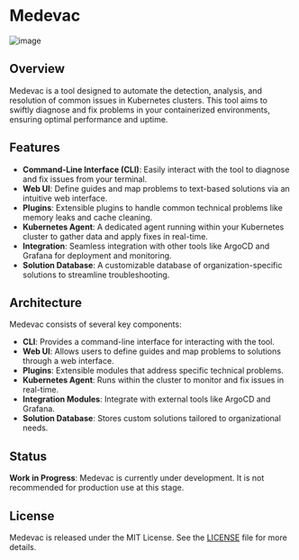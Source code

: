 # Medevac
![image](https://github.com/Medevac-Toolkit/medevac/assets/1908752/4d0ec5bd-d9fd-46b9-b0b3-15d05c48368f)
## Overview

Medevac is a tool designed to automate the detection, analysis, and resolution of common issues in Kubernetes clusters. This tool aims to swiftly diagnose and fix problems in your containerized environments, ensuring optimal performance and uptime.

## Features

- **Command-Line Interface (CLI)**: Easily interact with the tool to diagnose and fix issues from your terminal.
- **Web UI**: Define guides and map problems to text-based solutions via an intuitive web interface.
- **Plugins**: Extensible plugins to handle common technical problems like memory leaks and cache cleaning.
- **Kubernetes Agent**: A dedicated agent running within your Kubernetes cluster to gather data and apply fixes in real-time.
- **Integration**: Seamless integration with other tools like ArgoCD and Grafana for deployment and monitoring.
- **Solution Database**: A customizable database of organization-specific solutions to streamline troubleshooting.

## Architecture

Medevac consists of several key components:

- **CLI**: Provides a command-line interface for interacting with the tool.
- **Web UI**: Allows users to define guides and map problems to solutions through a web interface.
- **Plugins**: Extensible modules that address specific technical problems.
- **Kubernetes Agent**: Runs within the cluster to monitor and fix issues in real-time.
- **Integration Modules**: Integrate with external tools like ArgoCD and Grafana.
- **Solution Database**: Stores custom solutions tailored to organizational needs.

## Status

**Work in Progress**: Medevac is currently under development. It is not recommended for production use at this stage.

## License

Medevac is released under the MIT License. See the [LICENSE](LICENSE) file for more details.
